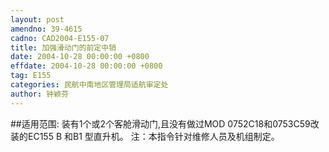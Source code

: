 ```yaml
---
layout: post
amendno: 39-4615
cadno: CAD2004-E155-07
title: 加强滑动门的前定中销
date: 2004-10-28 00:00:00 +0800
effdate: 2004-10-28 00:00:00 +0800
tag: E155
categories: 民航中南地区管理局适航审定处
author: 钟颖芬
---
```


##适用范围:
装有1个或2个客舱滑动门,且没有做过MOD 0752C18和0753C59改装的EC155 B 和B1 型直升机。     注：本指令针对维修人员及机组制定。

